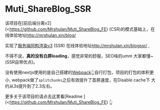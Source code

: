 # Muti_ShareBlog_SSR
该项目在[前后端分离v2](<https://github.com/Mrshulan/Muti_ShareBlog_FE) (CSR)的模式基础上，在线体验地址<http://mrshulan.xin/blog/>

实现了[服务端同构渲染v3](https://github.com/Mrshulan/Muti_ShareBlog_SSR) (SSR) 在线体验地址<http://mrshulan.xin/blogssr/> ,

不得不说，**真的没有白屏loading**，感觉非常的舒服，SEO啥的umm 大家都懂~(SSR自带优点)。

没有使用nextjs使用的是自己搭建的[Webpack](https://github.com/Mrshulan/Train_demo/tree/master/React-ssr)👆自行打包，项目的打包的体积更小, webpack做了`splitchunks`之后有效提升了首屏速度，在Disable cache下 大约从3s提升到了2.3左右。

更多关于该项目的请点击这里看[Readme ](<https://github.com/Mrshulan/Muti_ShareBlog_FE) 👆